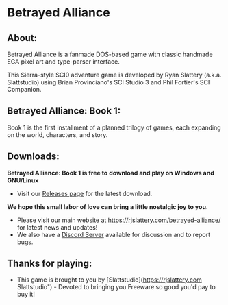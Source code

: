# Betrayed Alliance

## About:
Betrayed Alliance is a fanmade DOS-based game with classic handmade EGA pixel art and type-parser interface.

This Sierra-style SCI0 adventure game is developed by Ryan Slattery (a.k.a. Slattstudio) using Brian Provinciano's SCI Studio 3 and Phil Fortier's SCI Companion.

## Betrayed Alliance: Book 1:
Book 1 is the first installment of a planned trilogy of games, each expanding on the world, characters, and story.

## Downloads:
**Betrayed Alliance: Book 1 is free to download and play on Windows and GNU/Linux**
* Visit our [Releases page](https://github.com/Slattstudio/BetrayedAllianceBook1/releases "Releases page") for the latest download.

**We hope this small labor of love can bring a little nostalgic joy to you.**
* Please visit our main website at https://rjslattery.com/betrayed-alliance/ for latest news and updates!
* We also have a [Discord Server](https://discord.gg/Rh62gD2uUG "Discord Server") available for discussion and to report bugs.

## Thanks for playing:
* This game is brought to you by [Slattstudio](https://rjslattery.com Slattstudio") - Devoted to bringing you Freeware so good you'd pay to buy it!
